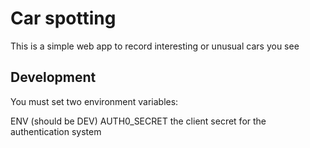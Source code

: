 
# Car spotting

This is a simple web app to record interesting or unusual cars you see

## Development

You must set two environment variables:

ENV (should be DEV)
AUTH0_SECRET the client secret for the authentication system